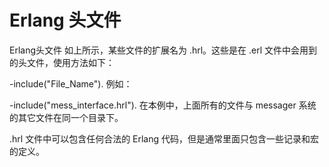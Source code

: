 # Erlang 头文件

Erlang头文件
如上所示，某些文件的扩展名为 .hrl。这些是在 .erl 文件中会用到的头文件，使用方法如下：

-include("File_Name").
例如：

-include("mess_interface.hrl").
在本例中，上面所有的文件与 messager 系统的其它文件在同一个目录下。

.hrl 文件中可以包含任何合法的 Erlang 代码，但是通常里面只包含一些记录和宏的定义。